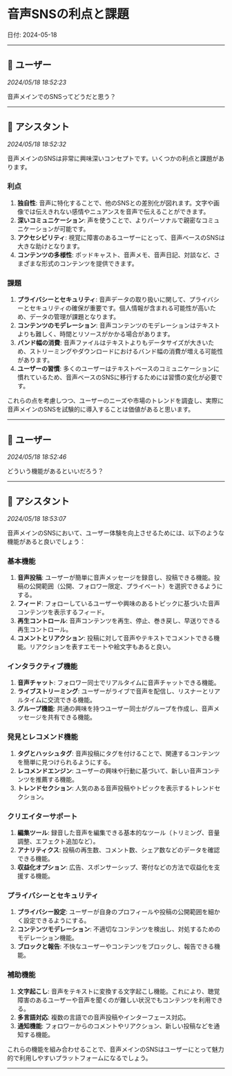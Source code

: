 # 音声SNSの利点と課題

日付: 2024-05-18

---

## 👤 ユーザー
*2024/05/18 18:52:23*

音声メインでのSNSってどうだと思う？

---

## 🤖 アシスタント
*2024/05/18 18:52:32*

音声メインのSNSは非常に興味深いコンセプトです。いくつかの利点と課題があります。

### 利点
1. **独自性**: 音声に特化することで、他のSNSとの差別化が図れます。文字や画像では伝えきれない感情やニュアンスを音声で伝えることができます。
2. **深いコミュニケーション**: 声を使うことで、よりパーソナルで親密なコミュニケーションが可能です。
3. **アクセシビリティ**: 視覚に障害のあるユーザーにとって、音声ベースのSNSは大きな助けとなります。
4. **コンテンツの多様性**: ポッドキャスト、音声メモ、音声日記、対談など、さまざまな形式のコンテンツを提供できます。

### 課題
1. **プライバシーとセキュリティ**: 音声データの取り扱いに関して、プライバシーとセキュリティの確保が重要です。個人情報が含まれる可能性が高いため、データの管理が課題となります。
2. **コンテンツのモデレーション**: 音声コンテンツのモデレーションはテキストよりも難しく、時間とリソースがかかる場合があります。
3. **バンド幅の消費**: 音声ファイルはテキストよりもデータサイズが大きいため、ストリーミングやダウンロードにおけるバンド幅の消費が増える可能性があります。
4. **ユーザーの習慣**: 多くのユーザーはテキストベースのコミュニケーションに慣れているため、音声ベースのSNSに移行するためには習慣の変化が必要です。

これらの点を考慮しつつ、ユーザーのニーズや市場のトレンドを調査し、実際に音声メインのSNSを試験的に導入することは価値があると思います。

---

## 👤 ユーザー
*2024/05/18 18:52:46*

どういう機能があるといいだろう？

---

## 🤖 アシスタント
*2024/05/18 18:53:07*

音声メインのSNSにおいて、ユーザー体験を向上させるためには、以下のような機能があると良いでしょう：

### 基本機能
1. **音声投稿**: ユーザーが簡単に音声メッセージを録音し、投稿できる機能。投稿の公開範囲（公開、フォロワー限定、プライベート）を選択できるようにする。
2. **フィード**: フォローしているユーザーや興味のあるトピックに基づいた音声コンテンツを表示するフィード。
3. **再生コントロール**: 音声コンテンツを再生、停止、巻き戻し、早送りできる再生コントロール。
4. **コメントとリアクション**: 投稿に対して音声やテキストでコメントできる機能。リアクションを表すエモートや絵文字もあると良い。

### インタラクティブ機能
1. **音声チャット**: フォロワー同士でリアルタイムに音声チャットできる機能。
2. **ライブストリーミング**: ユーザーがライブで音声を配信し、リスナーとリアルタイムに交流できる機能。
3. **グループ機能**: 共通の興味を持つユーザー同士がグループを作成し、音声メッセージを共有できる機能。

### 発見とレコメンド機能
1. **タグとハッシュタグ**: 音声投稿にタグを付けることで、関連するコンテンツを簡単に見つけられるようにする。
2. **レコメンドエンジン**: ユーザーの興味や行動に基づいて、新しい音声コンテンツを推薦する機能。
3. **トレンドセクション**: 人気のある音声投稿やトピックを表示するトレンドセクション。

### クリエイターサポート
1. **編集ツール**: 録音した音声を編集できる基本的なツール（トリミング、音量調整、エフェクト追加など）。
2. **アナリティクス**: 投稿の再生数、コメント数、シェア数などのデータを確認できる機能。
3. **収益化オプション**: 広告、スポンサーシップ、寄付などの方法で収益化を支援する機能。

### プライバシーとセキュリティ
1. **プライバシー設定**: ユーザーが自身のプロフィールや投稿の公開範囲を細かく設定できるようにする。
2. **コンテンツモデレーション**: 不適切なコンテンツを検出し、対処するためのモデレーション機能。
3. **ブロックと報告**: 不快なユーザーやコンテンツをブロックし、報告できる機能。

### 補助機能
1. **文字起こし**: 音声をテキストに変換する文字起こし機能。これにより、聴覚障害のあるユーザーや音声を聞くのが難しい状況でもコンテンツを利用できる。
2. **多言語対応**: 複数の言語での音声投稿やインターフェース対応。
3. **通知機能**: フォロワーからのコメントやリアクション、新しい投稿などを通知する機能。

これらの機能を組み合わせることで、音声メインのSNSはユーザーにとって魅力的で利用しやすいプラットフォームになるでしょう。

---
